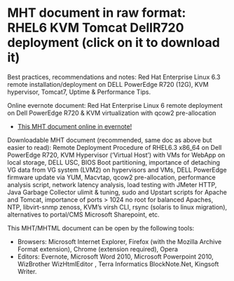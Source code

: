 # MHT document in raw format: RHEL6 KVM Tomcat DellR720 deployment (click on it to download it)
Best practices, recommendations and notes: Red Hat Enterprise Linux 6.3 remote installation/deployment on DELL PowerEdge R720 (12G), KVM hypervisor, Tomcat7, Uptime &amp; Performance Tips.

Online evernote document: Red Hat Enterprise Linux 6 remote deployment on Dell PowerEdge R720 & KVM virtualization with qcow2 pre-allocation

- [This MHT document online in evernote!](http://bit.ly/Ulb98Q )

Downloadable MHT document (recommended, same doc as above but easier to read): Remote Deployment Procedure of RHEL6.3 x86_64 on Dell PowerEdge R720, KVM Hypervisor (‘Virtual Host’) with VMs for WebApp on local storage, DELL USC, BIOS Boot partitioning, importance of detaching VG data from VG system (LVM2) on hypervisors and VMs, DELL PowerEdge firmware update via YUM, Macvtap, qcow2 pre-allocation, performance analysis script, network latency analysis, load testing with JMeter HTTP, Java Garbage Collector ulimit & tuning, sudo and Upstart scripts for Apache and Tomcat, importance of ports > 1024 no root for balanced Apaches, NTP, libvirt-snmp zenoss, KVM’s virsh CLI, rsync (solaris to linux migration), alternatives to portal/CMS Microsoft Sharepoint, etc.

This MHT/MHTML document can be open by the following tools:
- Browsers: Microsoft Internet Explorer, Firefox (with the Mozilla Archive Format extension), Chrome (extension required), Opera
- Editors: Evernote, Microsoft Word 2010, Microsoft Powerpoint 2010,  WizBrother WizHtmlEditor , Terra Informatics BlockNote.Net, Kingsoft Writer.


